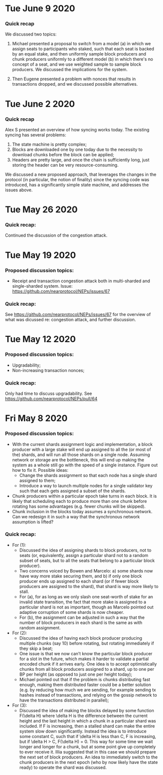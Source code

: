 # Tue June 9 2020

### Quick recap

We discussed two topics:

1. Michael presented a proposal to switch from a model (a) in which we assign seats to participants who staked, such that each seat is backed by an equal stake, and then uniformly sample block producers and chunk producers uniformly to a different model (b) in which there's no concept of a seat, and we use weighted sample to sample block producers. We discussed the implications for the system.

2. Then Eugene presented a problem with nonces that results in transactions dropped, and we discussed possible alternatives.

# Tue June 2 2020

### Quick recap

Alex S presented an overview of how syncing works today. The existing syncing has several problems:

1. The state machine is pretty complex;
2. Blocks are downloaded one by one today due to the necessity to download chunks before the block can be applied;
3. Headers are pretty large, and once the chain is sufficiently long, just storing the header can be very resource-consuming.

We discussed a new proposed approach, that leverages the changes in the protocol (in particular, the notion of finality) since the syncing code was introduced, has a significantly simple state machine, and addresses the issues above.

# Tue May 26 2020

### Quick recap:
Continued the discussion of the congestion attack. 

# Tue May 19 2020
### Proposed discussion topics:
* Receipt and transaction congestion attack both in multi-sharded and single-sharded system. Issue: https://github.com/nearprotocol/NEPs/issues/67

### Quick recap:
See https://github.com/nearprotocol/NEPs/issues/67 for the overview of what was dicussed re: congestion attack, and further discussion.

# Tue May 12 2020
### Proposed discussion topics:
* Upgradability;
* Non-increasing transaction nonces;

### Quick recap:
Only had time to discuss upgradability.
See https://github.com/nearprotocol/NEPs/pull/64

# Fri May 8 2020
### Proposed discussion topics:
* With the current shards assignment logic and implementation, a block producer with a large stake will end up assigned to all the (or most of the) shards, and will run all those shards on a single node. Assuming network or storage are the bottleneck, this will end up making the system as a whole still go with the speed of a single instance.
Figure out how to fix it. Possible ideas:  
  * Change the shards assignment so that each node has a single shard assigned to them;
  * Introduce a way to launch multiple nodes for a single validator key such that each gets assigned a subset of the shards.
* Chunk producers within a particular epoch take turns in each block. It is likely that scheduling each to produce more than one chunk before rotating has some advantages (e.g. fewer chunks will be skipped).
* Chunk inclusion in the blocks today assumes a synchronous network. Can we redesign it in such a way that the synchronous network assumption is lifted?

### Quick recap:
* For (1):
  * Discussed the idea of assigning shards to block producers, not to seats (or, equivalently, assign a particular shard not to a random subset of seats, but to all the seats that belong to a particular block producer).
  * Two concerns voiced by Bowen and Marcelo: a) some shards now have way more stake securing them, and b) if only one block producer ends up assigned to each shard (or if fewer block producers are assigned to the shard), that shard is way more likely to stall.
  * For (a), for as long as we only slash one seat-worth of stake for an invalid state transition, the fact that more stake is assigned to a particular shard is not as important, though as Marcelo pointed out adaptive corruption of some shards is now cheaper.
  * For (b), the assignment can be adjusted in such a way that the number of block producers in each shard is the same as with random assignment.
* For (2):
  * Discussed the idea of having each block producer producing multiple chunks (say 10) before rotating, but rotating immediately if they skip a beat;
  * One issue is that we now can’t know the particular block producer for a slot in the future, which makes it harder to validate a partial encoded chunk if it arrives early. One idea is to accept optimistically chunks from all block producers assigned to a shard, up to one per BP per height (as opposed to just one per height today);
  * Michael pointed out that if the problem is chunks distributing fast enough, making them distributed faster could be a better solution (e.g. by reducing how much we are sending, for example sending tx hashes instead of transactions, and relying on the gossip network to have the transactions distributed in parallel);
* For (3):
  *   Discussed the idea of making the blocks delayed by some function F(\delta H) where \delta H is the difference between the current height and the last height in which a chunk in a particular shard was included. If F is increasing, then a stalled shard can make the entire system slow down significantly. Instead the idea is to introduce some constant C, such that if \delta H is less than C, F is increasing, but if \delta H > C, F(\delta H) = 0. This way for some time we wait longer and longer for a chunk, but at some point give up completely to ever receive it. Illia suggested that in this case we should prepare the next set of block producers. An idea to immediately switch to the chunk producers in the next epoch (who by now likely have the state ready) to operate the shard was discussed.

